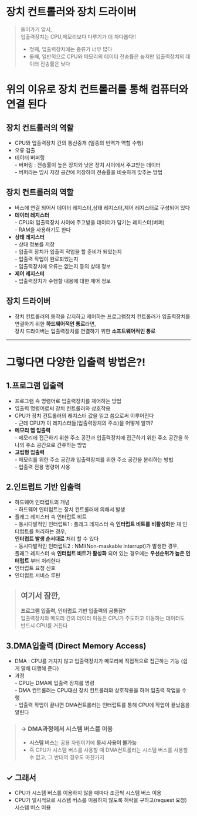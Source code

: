 # 장치 컨트롤러와 장치 드라이버

> 들어가기 앞서,  
> 입출력장치는 CPU,메모리보다 다루기가 더 까다롭다!!
> 
> -   첫째, 입출력장치에는 종류가 너무 많다
> -   둘째, 일반적으로 CPU와 메모리의 데이터 전송률은 높지만 입출력장치의 데이터 전송률은 낮다

# 위의 이유로 장치 컨트롤러를 통해 컴퓨터와 연결 된다

## 장치 컨트롤러의 역할

-   CPU와 입출력장치 간의 통신중개 (일종의 번역가 역할 수행)
-   오류 검출
-   데이터 버퍼링  
    \- 버퍼링 : 전송률이 높은 장치와 낮은 장치 사이에서 주고받는 데이터  
    \- 버퍼라는 임시 저장 공간에 저장하여 전송률을 비슷하게 맞추는 방법

## 장치 컨트롤러의 역할
-   버스에 연결 되어서 데이터 레지스터,상태 레지스터,제어 레지스터로 구성되어 있다
-   **데이터 레지스터**  
    \- CPU와 입출력장치 사이에 주고받을 데이터가 담기는 레지스터(버퍼)  
    \- RAM을 사용하기도 한다
-   **상태 레지스터**  
    \- 상태 정보를 저장  
    \- 입출력 장치가 입출력 작업을 할 준비가 되었는지  
    \- 입출력 작업이 완료되었는지  
    \- 입출력장치에 오류는 없는지 등의 상태 정보
-   **제어 레지스터**  
    \- 입출력장치가 수행할 내용에 대한 제어 정보

## 장치 드라이버

-   장치 컨트롤러의 동작을 감지하고 제어하는 프로그램장치 컨트롤러가 입출력장치를 연결하기 위한 **하드웨어적인 통로**라면,  
    장치 드라이버는 입출력장치를 연결하기 위한 **소프트웨어적인 통로**

---

# 그렇다면 다양한 입출력 방법은?!

## 1.프로그램 입출력

-   프로그램 속 명령어로 입출력장치를 제어하는 방법
-   입출력 명령어로써 장치 컨트롤러와 상호작용
-   CPU가 장치 컨트롤러의 레지스터 값을 읽고 씀으로써 이루어진다  
    \- 근데 CPU가 이 레지스터들(입출력장치의 주소)을 어떻게 알까?
-   **메모리 맵 입출력**  
    \- 메모리에 접근하기 위한 주소 공간과 입출력장치에 접근하기 위한 주소 공간을 하나의 주소 공간으로 간주하는 방법
-   **고립형 입출력**  
    \- 메모리를 위한 주소 공간과 입출력장치를 위한 주소 공간을 분리하는 방법  
    \- 입출력 전용 명령어 사용
## 2.인트럽트 기반 입출력

-   하드웨어 인터럽트의 개념  
    \- 하드웨어 인터럽트는 장치 컨트롤러에 의해서 발생
-   플래그 레지스터 속 인터럽트 비트  
    \- 동시다발적인 인터럽트1 : 플래그 레지스터 속 **인터럽트 비트를 비활성화**한 채 인터럽트를 처리하는 경우,  
    **인터럽트 발생 순서대로** 처리 할 수 있다  
    \- 동시다발적인 인터럽트2 : NMI(Non-maskable interrupt)가 발생한 경우,  
    플래그 레지스터 속 **인터럽트 비트가 활성화** 되어 있는 경우에는 **우선순위가 높은 인터럽트** 부터 처리한다
-   인터럽트 요청 신호
-   인터럽트 서비스 루틴

> ## 여기서 잠깐,
> 
> **프로그램 입출력, 인터럽트 기반 입출력의 공통점?**  
> 입출력장치와 메모리 간의 데이터 이동은 CPU가 주도하고 이동하는 데이터도 반드시 CPU를 거친다

## 3.DMA입출력 (Direct Memory Access)

-   DMA : CPU를 거치지 않고 입출력장치가 메모리에 직접적으로 접근하는 기능 (쉽게 말해 대행해 준다)
-   과정  
    \- CPU는 DMA에 입출력 장치를 명령  
    \- DMA 컨트롤러는 CPU대신 장치 컨트롤러와 상호작용을 하며 입출력 작업을 수행  
    \- 입출력 작업이 끝나면 DMA컨트롤러는 인터럽트를 통해 CPU에 작업이 끝났음을 알린다

> ### \-> DMA과정에서 시스템 버스를 이용
> 
> -   **시스템 버스**는 공용 자원이기에 **동시 사용이 불가능**
> -   즉 CPU가 시스템 버스를 사용할 때 DMA컨트롤러는 시스템 버스를 사용할 수 없고, 그 반대의 경우도 마찬가지

## ✓ 그래서

-   CPU가 시스템 버스를 이용하지 않을 때마다 조금씩 시스템 버스 이용
-   CPU가 일시적으로 시스템 버스를 이용하지 않도록 허락을 구하고(request 요청) 시스템 버스 이용